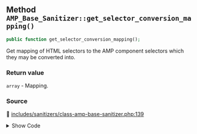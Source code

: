 ## Method `AMP_Base_Sanitizer::get_selector_conversion_mapping()`

```php
public function get_selector_conversion_mapping();
```

Get mapping of HTML selectors to the AMP component selectors which they may be converted into.

### Return value

`array` - Mapping.

### Source

:link: [includes/sanitizers/class-amp-base-sanitizer.php:139](../../includes/sanitizers/class-amp-base-sanitizer.php#L139-L141)

<details>
<summary>Show Code</summary>

```php
public function get_selector_conversion_mapping() {
	return [];
}
```

</details>
